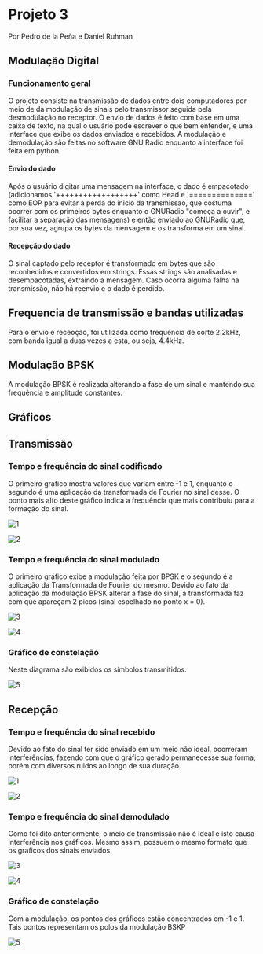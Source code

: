 # Projeto 3

Por Pedro de la Peña e Daniel Ruhman

## Modulação Digital

### Funcionamento geral

O projeto consiste na transmissão de dados entre dois computadores por meio de da modulação de sinais pelo transmissor seguida pela desmodulação no receptor. O envio de dados é feito com base em uma caixa de texto, na qual o usuário pode escrever o que bem entender, e uma interface que exibe os dados enviados e recebidos.
A modulação e demodulação são feitas no software GNU Radio enquanto a interface foi feita em python.

#### Envio do dado

Após o usuário digitar uma mensagem na interface, o dado é empacotado (adicionamos '++++++++++++++++++' como Head e '==============' como EOP para evitar a perda do inicio da transmissao, que costuma ocorrer com os primeiros bytes enquanto o GNURadio "começa a ouvir", e facilitar a separação das mensagens) e então enviado ao GNURadio que, por sua vez, agrupa os bytes da mensagem e os transforma em um sinal.

#### Recepção do dado

O sinal captado pelo receptor é transformado em bytes que são reconhecidos e convertidos em strings. Essas strings são analisadas e desempacotadas, extraindo a mensagem. Caso ocorra alguma falha na transmissão, não há reenvio e o dado é perdido.

## Frequencia de transmissão e bandas utilizadas

Para o envio e receoção, foi utilizada como frequência de corte 2.2kHz, com banda igual a duas vezes a esta, ou seja, 4.4kHz.

## Modulação BPSK

A modulação BPSK é realizada alterando a fase de um sinal e mantendo sua frequência e amplitude constantes.


## Gráficos

## Transmissão

### Tempo e frequência do sinal codificado

O primeiro gráfico mostra valores que variam entre -1 e 1, enquanto o segundo é uma aplicação da transformada de Fourier no sinal desse. O ponto mais alto deste gráfico indica a frequência que mais contribuiu para a formação do sinal.

![1](img/graf1env.png) 

![2](img/graf3env.png) 

### Tempo e frequência do sinal modulado

O primeiro gráfico exibe a modulação feita por BPSK e o segundo é a aplicação da Transformada de Fourier do mesmo. Devido ao fato da aplicação da modulação BPSK alterar a fase do sinal, a transformada faz com que apareçam 2 picos (sinal espelhado no ponto x = 0).

![3](img/graf2env.png) 

![4](img/graf4env.png) 

### Gráfico de constelação

Neste diagrama são exibidos os símbolos transmitidos.

![5](img/graf5env.png) 



## Recepção

### Tempo e frequência do sinal recebido

Devido ao fato do sinal ter sido enviado em um meio não ideal, ocorreram interferências, fazendo com que o gráfico gerado permanecesse sua forma, porém com diversos ruidos ao longo de sua duração.

![1](img/graf1rec.png) 

![2](img/graf3rec.png) 

### Tempo e frequência do sinal demodulado

Como foi dito anteriormente, o meio de transmissão não é ideal e isto causa interferência nos gráficos. Mesmo assim, possuem o mesmo formato que os graficos dos sinais enviados

![3](img/graf2rec.png) 

![4](img/graf4rec.png) 

### Gráfico de constelação

Com a modulação, os pontos dos gráficos estão concentrados em -1 e 1. Tais pontos representam os polos da modulação BSKP

![5](img/graf5rec.png) 

